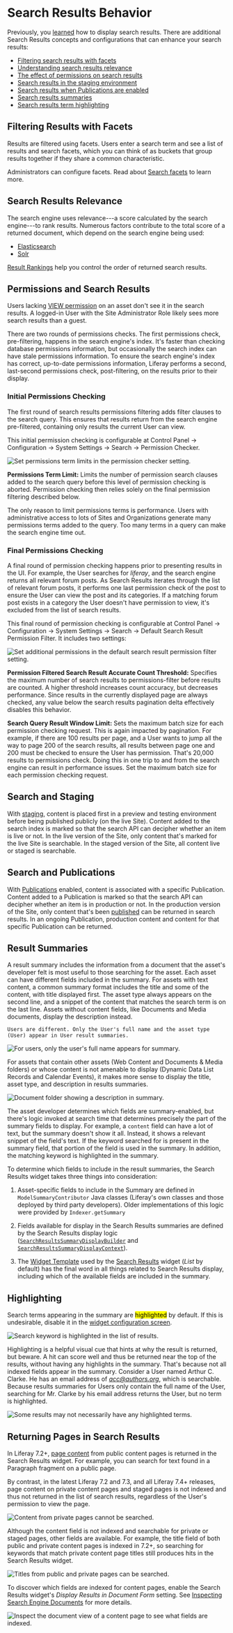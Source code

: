 # Search Results Behavior

Previously, you [learned](./configuring-the-search-results-widget.md) how to display search results. There are additional Search Results concepts and configurations that can enhance your search results:

* [Filtering search results with facets](#filtering-results-with-facets)
* [Understanding search results relevance](#search-results-relevance)
* [The effect of permissions on search results](#permissions-and-search-results)
* [Search results in the staging environment](#search-and-staging)
* [Search results when Publications are enabled](#search-and-publications)
* [Search results summaries](#result-summaries)
* [Search results term highlighting](#highlighting)

## Filtering Results with Facets

Results are filtered using facets. Users enter a search term and see a list of results and search facets, which you can think of as buckets that group results together if they share a common characteristic.

Administrators can configure facets. Read about [Search facets](../search-facets/facets.md) to learn more.

## Search Results Relevance

The search engine uses relevance---a score calculated by the search engine---to rank results. Numerous factors contribute to the total score of a returned document, which depend on the search engine being used:

* [Elasticsearch](https://www.elastic.co/guide/en/elasticsearch/reference/current/relevance-intro.html#relevance-intro)
* [Solr](https://lucene.apache.org/solr/guide/8_0/relevance.html)

[Result Rankings](../../search-administration-and-tuning/result-rankings.md) help you control the order of returned search results. 

## Permissions and Search Results

Users lacking [VIEW permission](../../../users-and-permissions/roles-and-permissions/understanding-roles-and-permissions.md) on an asset don't see it in the search results. A logged-in User with the Site Administrator Role likely sees more search results than a guest. 

There are two rounds of permissions checks. The first permissions check, pre-filtering, happens in the search engine's index. It's faster than checking database permissions information, but occasionally the search index can have stale permissions information. To ensure the search engine's index has correct, up-to-date permissions information, Liferay performs a second, last-second permissions check, post-filtering, on the results prior to their display.

### Initial Permissions Checking

The first round of search results permissions filtering adds filter clauses to the search query. This ensures that results return from the search engine pre-filtered, containing only results the current User can view.

This initial permission checking is configurable at Control Panel &rarr; Configuration &rarr; System Settings &rarr; Search &rarr; Permission Checker. 

![Set permissions term limits in the permission checker setting.](./search-results-behavior/images/01.png)

**Permissions Term Limit:** Limits the number of permission search clauses added to the search query before this level of permission checking is aborted. Permission checking then relies solely on the final permission filtering described below.

The only reason to limit permissions terms is performance. Users with administrative access to lots of Sites and Organizations generate many permissions terms added to the query. Too many terms in a query can make the search engine time out.

### Final Permissions Checking

A final round of permission checking happens prior to presenting results in the UI. For example, the User searches for _liferay_, and the search engine returns all relevant forum posts. As Search Results iterates through the list of relevant forum posts, it performs one last permission check of the post to ensure the User can view the post and its categories. If a matching forum post exists in a category the User doesn't have permission to view, it's excluded from the list of search results.

This final round of permission checking is configurable at Control Panel &rarr; Configuration &rarr; System Settings &rarr; Search &rarr; Default Search Result Permission Filter. It includes two settings:

![Set additional permissions in the default search result permission filter setting.](./search-results-behavior/images/02.png)

**Permission Filtered Search Result Accurate Count Threshold:** Specifies the maximum number of search results to permissions-filter before results are counted. A higher threshold increases count accuracy, but decreases performance. Since results in the currently displayed page are always checked, any value below the search results pagination delta effectively disables this behavior.

**Search Query Result Window Limit:** Sets the maximum batch size for each permission checking request. This is again impacted by pagination. For example, if there are 100 results per page, and a User wants to jump all the way to page 200 of the search results, all results between page one and 200 must be checked to ensure the User has permission. That's 20,000 results to permissions check. Doing this in one trip to and from the search engine can result in performance issues. Set the maximum batch size for each permission checking request.

## Search and Staging

With [staging](../../../site-building/publishing-tools/staging/managing-data-and-content-types-in-staging.md), content is placed first in a preview and testing environment before being published publicly (on the live Site). Content added to the search index is marked so that the search API can decipher whether an item is live or not. In the live version of the Site, only content that's marked for the live Site is searchable. In the staged version of the Site, all content live or staged is searchable.

## Search and Publications

With [Publications](../../../site-building/publishing-tools/publications/publications-overview.md) enabled, content is associated with a specific Publication. Content added to a Publication is marked so that the search API can decipher whether an item is in production or not. In the production version of the Site, only content that's been [published](../../../site-building/publishing-tools/publications/making-and-publishing-changes.md#publishing-your-changes) can be returned in search results. In an ongoing Publication, production content and content for that specific Publication can be returned.

## Result Summaries

A result summary includes the information from a document that the asset's developer felt is most useful to those searching for the asset. Each asset can have different fields included in the summary. For assets with text content, a common summary format includes the title and some of the content, with title displayed first. The asset type always appears on the second line, and a snippet of the content that matches the search term is on the last line. Assets without content fields, like Documents and Media documents, display the description instead.

```{note}
Users are different. Only the User's full name and the asset type (User) appear in User result summaries.
```

![For users, only the user's full name appears for summary.](./search-results-behavior/images/03.png)

For assets that contain other assets (Web Content and Documents & Media folders) or whose content is not amenable to display (Dynamic Data List Records and Calendar Events), it makes more sense to display the title, asset type, and description in results summaries. 

![Document folder showing a description in summary.](./search-results-behavior/images/04.png)

The asset developer determines which fields are summary-enabled, but there's logic invoked at search time that determines precisely the part of the summary fields to display. For example, a `content` field can have a lot of text, but the summary doesn't show it all. Instead, it shows a relevant snippet of the field's text. If the keyword searched for is present in the summary field, that portion of the field is used in the summary. In addition, the matching keyword is highlighted in the summary.

To determine which fields to include in the result summaries, the Search Results widget takes three things into consideration:

1. Asset-specific fields to include in the Summary are defined in `ModelSummaryContributor` Java classes (Liferay's own classes and those deployed by third party developers). Older implementations of this logic were provided by `Indexer.getSummary`

1. Fields available for display in the Search Results summaries are defined by the Search Results display logic ([`SearchResultsSummaryDisplayBuilder`](https://github.com/liferay/liferay-portal/blob/[$LIFERAY_LEARN_PORTAL_GIT_TAG$]/modules/apps/portal-search/portal-search-web/src/main/java/com/liferay/portal/search/web/internal/result/display/builder/SearchResultSummaryDisplayBuilder.java) and [`SearchResultsSummaryDisplayContext`](https://github.com/liferay/liferay-portal/blob/[$LIFERAY_LEARN_PORTAL_GIT_TAG$]/modules/apps/portal-search/portal-search-web/src/main/java/com/liferay/portal/search/web/internal/result/display/context/SearchResultSummaryDisplayContext.java)).

1. The [Widget Template]( ./../../../site-building/displaying-content/additional-content-display-options/styling-widgets-with-widget-templates.md ) used by the [Search Results](./configuring-the-search-results-widget.md) widget (_List_ by default) has the final word in all things related to Search Results display, including which of the available fields are included in the summary.

## Highlighting

Search terms appearing in the summary are <mark>highlighted</mark> by default. If this is undesirable, disable it in the
[widget configuration screen](./configuring-the-search-results-widget.md#displaying-search-results). 

![Search keyword is highlighted in the list of results.](./search-results-behavior/images/05.png)

Highlighting is a helpful visual cue that hints at why the result is returned, but beware. A hit can score well and thus be returned near the top of the results, without having any highlights in the summary. That's because not all indexed fields appear in the summary. Consider a User named Arthur C. Clarke. He has an email address of *acc@authors.org*, which is searchable. Because results summaries for Users only contain the full name of the User, searching for Mr. Clarke by his email address returns the User, but no term is highlighted.

![Some results may not necessarily have any highlighted terms.](./search-results-behavior/images/06.png)

## Returning Pages in Search Results

In Liferay 7.2+, [page content](../../../site-building/creating-pages/building-and-managing-content-pages/content-pages-overview.md) from public content pages is returned in the Search Results widget. For example, you can search for text found in a Paragraph fragment on a public page.

By contrast, in the latest Liferay 7.2 and 7.3, and all Liferay 7.4+ releases, page content on private content pages and staged pages is not indexed and thus not returned in the list of search results, regardless of the User's permission to view the page.

![Content from private pages cannot be searched.](./search-results-behavior/images/10.png)

Although the content field is not indexed and searchable for private or staged pages, other fields are available. For example, the title field of both public and private content pages is indexed in 7.2+, so searching for keywords that match private content page titles still produces hits in the Search Results widget.

![Titles from public and private pages can be searched.](./search-results-behavior/images/11.png)

To discover which fields are indexed for content pages, enable the Search Results widget's _Display Results in Document Form_ setting. See [Inspecting Search Engine Documents](./configuring-the-search-results-widget.md#inspecting-search-engine-documents) for more details.

![Inspect the document view of a content page to see what fields are indexed.](./search-results-behavior/images/12.png)
